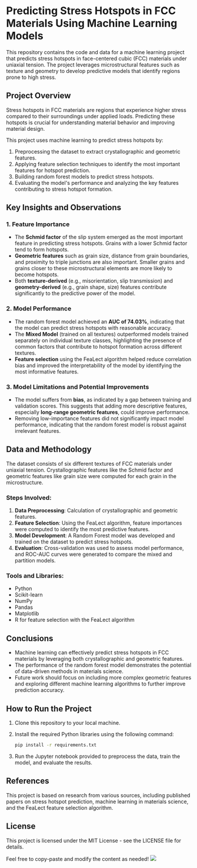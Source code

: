 # Predicting Stress Hotspots in FCC Materials Using Machine Learning Models

This repository contains the code and data for a machine learning project that predicts stress hotspots in face-centered cubic (FCC) materials under uniaxial tension. The project leverages microstructural features such as texture and geometry to develop predictive models that identify regions prone to high stress.

## Project Overview

Stress hotspots in FCC materials are regions that experience higher stress compared to their surroundings under applied loads. Predicting these hotspots is crucial for understanding material behavior and improving material design.

This project uses machine learning to predict stress hotspots by:
1. Preprocessing the dataset to extract crystallographic and geometric features.
2. Applying feature selection techniques to identify the most important features for hotspot prediction.
3. Building random forest models to predict stress hotspots.
4. Evaluating the model's performance and analyzing the key features contributing to stress hotspot formation.

## Key Insights and Observations

### 1. Feature Importance
- The **Schmid factor** of the slip system emerged as the most important feature in predicting stress hotspots. Grains with a lower Schmid factor tend to form hotspots.
- **Geometric features** such as grain size, distance from grain boundaries, and proximity to triple junctions are also important. Smaller grains and grains closer to these microstructural elements are more likely to become hotspots.
- Both **texture-derived** (e.g., misorientation, slip transmission) and **geometry-derived** (e.g., grain shape, size) features contribute significantly to the predictive power of the model.

### 2. Model Performance
- The random forest model achieved an **AUC of 74.03%**, indicating that the model can predict stress hotspots with reasonable accuracy.
- The **Mixed Model** (trained on all textures) outperformed models trained separately on individual texture classes, highlighting the presence of common factors that contribute to hotspot formation across different textures.
- **Feature selection** using the FeaLect algorithm helped reduce correlation bias and improved the interpretability of the model by identifying the most informative features.

### 3. Model Limitations and Potential Improvements
- The model suffers from **bias**, as indicated by a gap between training and validation scores. This suggests that adding more descriptive features, especially **long-range geometric features**, could improve performance.
- Removing low-importance features did not significantly impact model performance, indicating that the random forest model is robust against irrelevant features.

## Data and Methodology

The dataset consists of six different textures of FCC materials under uniaxial tension. Crystallographic features like the Schmid factor and geometric features like grain size were computed for each grain in the microstructure.

### Steps Involved:
1. **Data Preprocessing**: Calculation of crystallographic and geometric features.
2. **Feature Selection**: Using the FeaLect algorithm, feature importances were computed to identify the most predictive features.
3. **Model Development**: A Random Forest model was developed and trained on the dataset to predict stress hotspots.
4. **Evaluation**: Cross-validation was used to assess model performance, and ROC-AUC curves were generated to compare the mixed and partition models.

### Tools and Libraries:
- Python
- Scikit-learn
- NumPy
- Pandas
- Matplotlib
- R for feature selection with the FeaLect algorithm

## Conclusions

- Machine learning can effectively predict stress hotspots in FCC materials by leveraging both crystallographic and geometric features.
- The performance of the random forest model demonstrates the potential of data-driven methods in materials science.
- Future work should focus on including more complex geometric features and exploring different machine learning algorithms to further improve prediction accuracy.

## How to Run the Project

1. Clone this repository to your local machine.
2. Install the required Python libraries using the following command:

   ```bash
   pip install -r requirements.txt
3. Run the Jupyter notebook provided to preprocess the data, train the model, and evaluate the results.

## References

This project is based on research from various sources, including published papers on stress hotspot prediction, machine learning in materials science, and the FeaLect feature selection algorithm.


## License

This project is licensed under the MIT License - see the LICENSE file for details.

Feel free to copy-paste and modify the content as needed!
![](https://komarev.com/ghpvc/?Deepayanbasu07)
